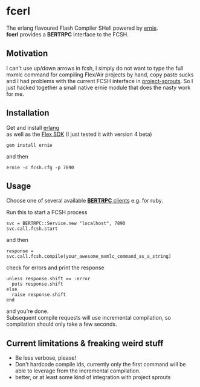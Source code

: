 fcerl
=====
The erlang flavoured Flash Compiler SHell powered by [ernie](http://github.com/mojombo/ernie).  
__fcerl__ provides a __BERTRPC__ interface to the FCSH.

Motivation
----------
I can't use up/down arrows in fcsh, I simply do not want to type the full mxmlc command for compiling Flex/Air projects by hand, copy paste sucks and I had problems with the current FCSH interface in [project-sprouts](http://github.com/lukebayes/project-sprouts). So I just hacked together a small native ernie module that does the nasty work for me.

Installation
------------
Get and install [erlang](http://erlang.org/download.html)  
as well as the [Flex SDK](http://opensource.adobe.com/wiki/display/flexsdk/Download+Flex+4) (I just tested it with version 4 beta)

    gem install ernie

and then

    ernie -c fcsh.cfg -p 7890

Usage
-----

Choose one of several available [__BERTRPC__ clients](http://bert-rpc.org/) e.g. for ruby.

Run this to start a FCSH process

    svc = BERTRPC::Service.new "localhost", 7890
    svc.call.fcsh.start

and then

    response = svc.call.fcsh.compile(your_awesome_mxmlc_command_as_a_string)

check for errors and print the response

    unless response.shift == :error
      puts response.shift
    else
      raise response.shift
    end

and you're done.  
Subsequent compile requests will use incremental compilation, so compilation should only take a few seconds.

Current limitations & freaking weird stuff
------------------------------------------
* Be less verbose, please!  
* Don't hardcode compile ids, currently only the first command will be able to leverage from the incremental compilation.  
* better, or at least some kind of integration with project sprouts


